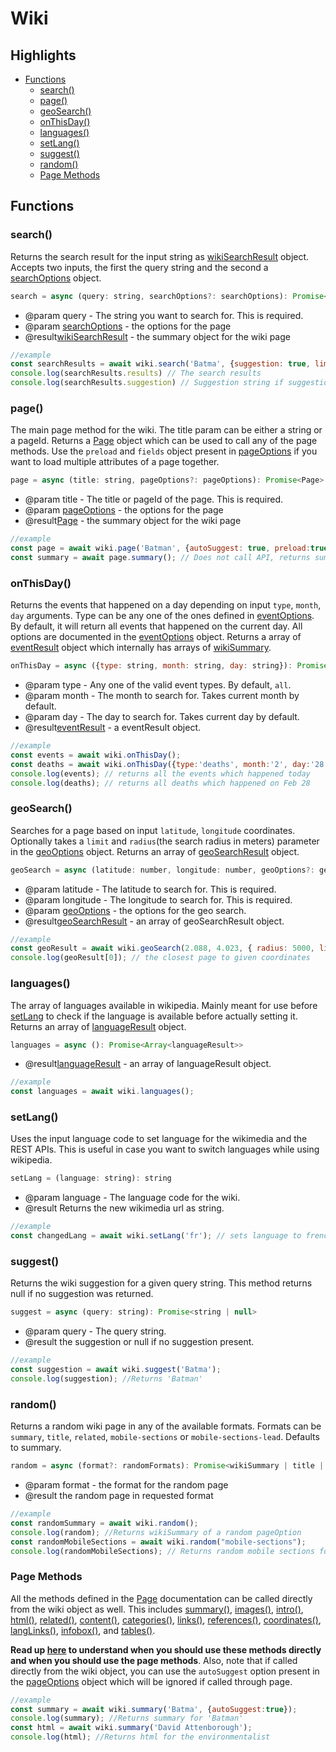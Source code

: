 # Wiki

## Highlights

- [Functions](#functions)
    - [search()](#search)
    - [page()](#page)
    - [geoSearch()](#geoSearch)
    - [onThisDay()](#onThisDay)
    - [languages()](#languages)
    - [setLang()](#setLang)
    - [suggest()](#suggest)
    - [random()](#random)
    - [Page Methods](#page-methods)

## Functions

### search()

Returns the search result for the input string as [wikiSearchResult][2] object. Accepts two inputs, the first the query string and the second a [searchOptions][1] object.

```js
search = async (query: string, searchOptions?: searchOptions): Promise<wikiSearchResult>
```
- @param query - The string you want to search for. This is required.
- @param [searchOptions][1] - the options for the page
- @result[wikiSearchResult][2] - the summary object for the wiki page

```js
//example
const searchResults = await wiki.search('Batma', {suggestion: true, limit: 10});
console.log(searchResults.results) // The search results
console.log(searchResults.suggestion) // Suggestion string if suggestion set to true, null otherwise.
```

### page()

The main page method for the wiki. The title param can be either a string or a pageId. Returns a [Page][4] object which can be used to call any of the page methods. Use the `preload` and `fields` object present in [pageOptions][3] if you want to load multiple attributes of a page together.

```js
page = async (title: string, pageOptions?: pageOptions): Promise<Page>
```
- @param title - The title or pageId of the page. This is required.
- @param [pageOptions][3] - the options for the page
- @result[Page][4] - the summary object for the wiki page

```js
//example
const page = await wiki.page('Batman', {autoSuggest: true, preload:true, fields:["summary", "html"]});
const summary = await page.summary(); // Does not call API, returns summary immediately as it is preloaded
```
### onThisDay()

Returns the events that happened on a day depending on input `type`, `month`, `day` arguments. Type can be any one of the ones defined in [eventOptions][23]. By default, it will return all events that happened on the current day. All options are documented in the [eventOptions][23] object. Returns a array of [eventResult][24] object which internally has arrays of [wikiSummary][22].

```js
onThisDay = async ({type: string, month: string, day: string}): Promise<eventResult>
```
- @param type - Any one of the valid event types. By default, `all`.
- @param month - The month to search for. Takes current month by default.
- @param day - The day to search for. Takes current day by default.
- @result[eventResult][24] - a eventResult object.

```js
//example
const events = await wiki.onThisDay();
const deaths = await wiki.onThisDay({type:'deaths', month:'2', day:'28'});
console.log(events); // returns all the events which happened today
console.log(deaths); // returns all deaths which happened on Feb 28
```

### geoSearch()

Searches for a page based on input `latitude`, `longitude` coordinates. Optionally takes a `limit` and `radius`(the search radius in meters) parameter in the [geoOptions][5] object. Returns an array of [geoSearchResult][6] object.

```js
geoSearch = async (latitude: number, longitude: number, geoOptions?: geoOptions): Promise<Array<geoSearchResult>>
```
- @param latitude - The latitude to search for. This is required.
- @param longitude - The longitude to search for. This is required.
- @param [geoOptions][5] - the options for the geo search.
- @result[geoSearchResult][6] - an array of geoSearchResult object.

```js
//example
const geoResult = await wiki.geoSearch(2.088, 4.023, { radius: 5000, limit: 20 });
console.log(geoResult[0]); // the closest page to given coordinates
```

### languages()

The array of languages available in wikipedia. Mainly meant for use before [setLang](#setLang) to check if the language is available before actually setting it. Returns an array of [languageResult][7] object.

```js
languages = async (): Promise<Array<languageResult>>
```
- @result[languageResult][6] - an array of languageResult object.

```js
//example
const languages = await wiki.languages();
```

### setLang()

Uses the input language code to set language for the wikimedia and the REST APIs. This is useful in case you want to switch languages while using wikipedia.

```js
setLang = (language: string): string
```
- @param language - The language code for the wiki.
- @result Returns the new wikimedia url as string.

```js
//example
const changedLang = await wiki.setLang('fr'); // sets language to french
```

### suggest()

Returns the wiki suggestion for a given query string. This method returns null if no suggestion was returned.

```js
suggest = async (query: string): Promise<string | null>
```
- @param query - The query string.
- @result the suggestion or null if no suggestion present.

```js
//example
const suggestion = await wiki.suggest('Batma');
console.log(suggestion); //Returns 'Batman'
```

### random()

Returns a random wiki page in any of the available formats. Formats can be `summary`, `title`, `related`, `mobile-sections` or `mobile-sections-lead`. Defaults to summary.

```js
random = async (format?: randomFormats): Promise<wikiSummary | title | string | relatedResult | mobileSections>
```
- @param format - the format for the random page
- @result the random page in requested format

```js
//example
const randomSummary = await wiki.random();
console.log(random); //Returns wikiSummary of a random pageOption
const randomMobileSections = await wiki.random("mobile-sections");
console.log(randomMobileSections); // Returns random mobile sections for a page
```

### Page Methods

All the methods defined in the [Page][4] documentation can be called directly from the wiki object as well. This includes [summary()][8], [images()][9], [intro()][10], [html()][11], [related()][12], [content()][13], [categories()][14], [links()][15], [references()][16], [coordinates()][17], [langLinks()][18], [infobox()][19], and [tables()][20].

**Read up [here][21] to understand when you should use these methods directly and when you should use the page methods**.
Also, note that if called directly from the wiki object, you can use the `autoSuggest` option present in the [pageOptions][3] object which will be ignored if called through page.
```js
//example
const summary = await wiki.summary('Batma', {autoSuggest:true});
console.log(summary); //Returns summary for 'Batman'
const html = await wiki.summary('David Attenborough');
console.log(html); //Returns html for the environmentalist
```

[1]: https://github.com/dopecodez/wikipedia/blob/master/docs/optionTypes.md#searchOptions
[2]: https://github.com/dopecodez/wikipedia/blob/master/docs/resultTypes.md#wikiSearchResult
[3]: https://github.com/dopecodez/wikipedia/blob/master/docs/optionTypes.md#pageOptions
[4]: https://github.com/dopecodez/wikipedia/blob/master/docs/PAGE.md
[5]: https://github.com/dopecodez/wikipedia/blob/master/docs/optionTypes.md#geoOptions
[6]: https://github.com/dopecodez/wikipedia/blob/master/docs/resultTypes.md#geoSearchResult
[7]: https://github.com/dopecodez/wikipedia/blob/master/docs/resultTypes.md#languageResult
[8]: https://github.com/dopecodez/wikipedia/blob/master/docs/PAGE.md#summary
[9]: https://github.com/dopecodez/wikipedia/blob/master/docs/PAGE.md#images
[10]: https://github.com/dopecodez/wikipedia/blob/master/docs/PAGE.md#intro
[11]: https://github.com/dopecodez/wikipedia/blob/master/docs/PAGE.md#html
[12]: https://github.com/dopecodez/wikipedia/blob/master/docs/PAGE.md#related
[13]: https://github.com/dopecodez/wikipedia/blob/master/docs/PAGE.md#content
[14]: https://github.com/dopecodez/wikipedia/blob/master/docs/PAGE.md#categories
[15]: https://github.com/dopecodez/wikipedia/blob/master/docs/PAGE.md#links
[16]: https://github.com/dopecodez/wikipedia/blob/master/docs/PAGE.md#references
[17]: https://github.com/dopecodez/wikipedia/blob/master/docs/PAGE.md#coordinates
[18]: https://github.com/dopecodez/wikipedia/blob/master/docs/PAGE.md#langLinks
[19]: https://github.com/dopecodez/wikipedia/blob/master/docs/PAGE.md#infobox
[20]: https://github.com/dopecodez/wikipedia/blob/master/docs/PAGE.md#tables
[21]: https://github.com/dopecodez/wikipedia/blob/master/docs/USAGE.md#when-to-use-page
[22]: https://github.com/dopecodez/wikipedia/blob/master/docs/resultTypes.md#wikiSummary
[23]: https://github.com/dopecodez/wikipedia/blob/master/docs/optionTypes.md#eventOptions
[24]: https://github.com/dopecodez/wikipedia/blob/master/docs/resultTypes.md#eventResult


